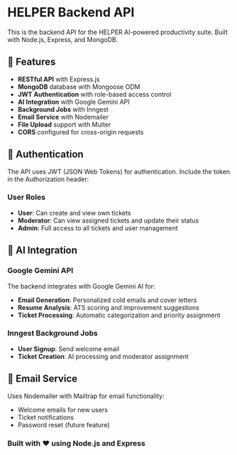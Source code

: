 # HELPER Backend API

This is the backend API for the HELPER AI-powered productivity suite. Built with Node.js, Express, and MongoDB.

## 🚀 Features

- **RESTful API** with Express.js
- **MongoDB** database with Mongoose ODM
- **JWT Authentication** with role-based access control
- **AI Integration** with Google Gemini API
- **Background Jobs** with Inngest
- **Email Service** with Nodemailer
- **File Upload** support with Multer
- **CORS** configured for cross-origin requests

## 🔐 Authentication

The API uses JWT (JSON Web Tokens) for authentication. Include the token in the Authorization header:


### User Roles
- **User**: Can create and view own tickets
- **Moderator**: Can view assigned tickets and update their status
- **Admin**: Full access to all tickets and user management

## 🤖 AI Integration

### Google Gemini API
The backend integrates with Google Gemini AI for:
- **Email Generation**: Personalized cold emails and cover letters
- **Resume Analysis**: ATS scoring and improvement suggestions
- **Ticket Processing**: Automatic categorization and priority assignment

### Inngest Background Jobs
- **User Signup**: Send welcome email
- **Ticket Creation**: AI processing and moderator assignment

## 📧 Email Service

Uses Nodemailer with Mailtrap for email functionality:
- Welcome emails for new users
- Ticket notifications
- Password reset (future feature)


### Built with ❤️ using Node.js and Express
